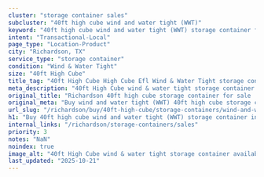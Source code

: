 ```yaml
---
cluster: "storage container sales"
subcluster: "40ft high cube wind and water tight (WWT)"
keyword: "40ft high cube wind and water tight (WWT) storage container for sale Richardson, TX"
intent: "Transactional-Local"
page_type: "Location-Product"
city: "Richardson, TX"
service_type: "storage container"
condition: "Wind & Water Tight"
size: "40ft High Cube"
title_tag: "40ft High Cube High Cube Efl Wind & Water Tight storage container Sales in Richardson | LC Container"
meta_description: "40ft High Cube wind & water tight storage container sales in Richardson. High cube containers with extra height. Fast delivery, competitive pricing. Serving storage containers area. Quote ID: Q0U. Call (214) 524-4168 for your free quote today."
original_title: "Richardson 40ft high cube storage container for sale | LC"
original_meta: "Buy wind and water tight (WWT) 40ft high cube storage container sale with local delivery in Richardson, TX. LC Container — local Since 2003. Request a fast quote today."
url_slug: "/richardson/buy/40ft-high-cube/storage-containers/wind-and-water-tight-wwt"
h1: "Buy 40ft high cube wind and water tight (WWT) storage container in Richardson"
internal_links: "/richardson/storage-containers/sales"
priority: 3
notes: "NaN"
noindex: true
image_alt: "40ft High Cube wind & water tight storage container available for delivery in Richardson"
last_updated: "2025-10-21"
---
```


<!-- TODO: Add unique city/inventory copy, images, and internal links here. -->
